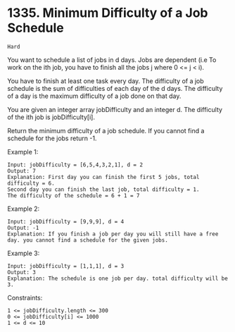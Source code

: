 # 1335. Minimum Difficulty of a Job Schedule

`Hard`

You want to schedule a list of jobs in d days. Jobs are dependent (i.e To work on the ith job, you have to finish all the jobs j where 0 <= j < i).

You have to finish at least one task every day. The difficulty of a job schedule is the sum of difficulties of each day of the d days. The difficulty of a day is the maximum difficulty of a job done on that day.

You are given an integer array jobDifficulty and an integer d. The difficulty of the ith job is jobDifficulty[i].

Return the minimum difficulty of a job schedule. If you cannot find a schedule for the jobs return -1.

Example 1:

```note
Input: jobDifficulty = [6,5,4,3,2,1], d = 2
Output: 7
Explanation: First day you can finish the first 5 jobs, total difficulty = 6.
Second day you can finish the last job, total difficulty = 1.
The difficulty of the schedule = 6 + 1 = 7
```

Example 2:

```note
Input: jobDifficulty = [9,9,9], d = 4
Output: -1
Explanation: If you finish a job per day you will still have a free day. you cannot find a schedule for the given jobs.
```

Example 3:

```note
Input: jobDifficulty = [1,1,1], d = 3
Output: 3
Explanation: The schedule is one job per day. total difficulty will be 3.
```

Constraints:

```note
1 <= jobDifficulty.length <= 300
0 <= jobDifficulty[i] <= 1000
1 <= d <= 10
```
